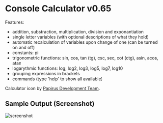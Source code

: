 # Console Calculator v0.65

Features:
- addition, substraction, multiplication, division and exponantiation
- single letter variables (with optional descriptions of what they hold)
- automatic recalculation of variables upon change of one (can be turned on and off)
- constants: pi
- trigonometric functions: sin, cos, tan (tg), csc, sec, cot (ctg), asin, acos, atan
- logarythmic functions: log, log2, log3, log5, log7, log10
- grouping expressions in brackets
- commands (type 'help' to show all available)

Calculator icon by [Papirus Development Team](https://github.com/PapirusDevelopmentTeam).

## Sample Output (Screenshot)

![screenshot](/screenshot.png)
